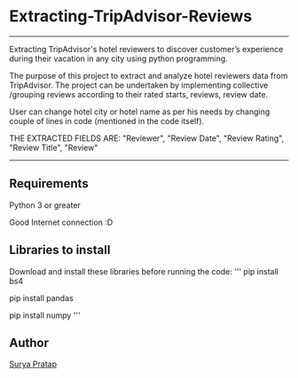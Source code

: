 # Extracting-TripAdvisor-Reviews
*****
Extracting TripAdvisor's hotel reviewers to discover customer’s experience during their vacation in any city using python programming.

The purpose of this project to extract and analyze hotel reviewers data from TripAdvisor. The project can be undertaken by implementing collective /grouping reviews according to their rated starts, reviews, review date. 

User can change hotel city or hotel name as per his needs by changing couple of lines in code (mentioned in the code itself).

THE EXTRACTED FIELDS ARE:
"Reviewer", "Review Date", "Review Rating", "Review Title", "Review"
*****
## Requirements

Python 3 or greater

Good Internet connection :D

## Libraries to install

Download and install these libraries before running the code:
'''
pip install bs4

pip install pandas

pip install numpy
'''
## Author
[Surya Pratap](https://github.com/suryaapratapp)
